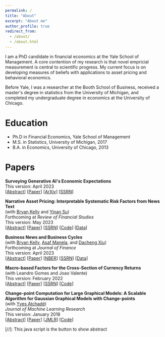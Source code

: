```yaml
---
permalink: /
title: "About"
excerpt: "About me"
author_profile: true
redirect_from: 
  - /about/
  - /about.html
---
```

I am a PhD candidate in financial economics at the Yale School of Management.  A core contention of my research is that novel empricial measurement is central to scientific progress.  My current focus is on developing measures of beliefs with applications to asset pricing and behavioral economics.

Before Yale, I was a researcher at the Booth School of Business, received a master's degree in statistics from the University of Michigan, and completed my undergraduate degree in economics at the University of Chicago.

Education
======
* Ph.D in Financial Economics, Yale School of Management
* M.S. in Statistics, University of Michigan, 2017
* B.A. in Economics, University of Chicago, 2013

Papers
======
**Surveying Generative AI's Economic Expectations**\
   This version: April 2023\
  \[<a href="#/" onclick="visib('surveyAI')">Abstract</a>\] \[[Paper](../files/survey_AI.pdf)\] \[[ArXiv](https://arxiv.org/abs/2305.02823)\] \[[SSRN](https://papers.ssrn.com/sol3/papers.cfm?abstract_id=4430515)\]
<div id="surveyAI" style="display: none; text-align: justify; line-height: 1.2" >
I introduce a survey of economic expectations formed by querying a large language model (LLM)’s expectations of various financial and macroeconomic variables based on a sample of news articles from the Wall Street Journal between 1984 and 2021. I find the resulting expectations closely match existing surveys including the Survey of Professional Forecasters (SPF), the American Association of Individual Investors, and the Duke CFO Survey. Importantly, I document that LLM based expectations match many of the deviations from full-information rational expectations exhibited in these existing survey series. The LLM’s macroeconomic expectations exhibit under reaction commonly found in consensus SPF forecasts. Additionally, its return expectations are extrapolative, disconnected from objective measures of expected returns, and negatively correlated with future realized returns. Finally, using a sample of articles outside of the LLM’s training period I find that the correlation with existing survey measures persists – indicating these results do not reflect memorization but generalization on the part of the LLM. My results provide evidence for the potential of LLMs to help us better understand human beliefs and navigate possible models of nonrational expectations.
<br>
<IMG src="../files/survey_AI.png"  alt="survey_AI"/>
</div>


**Narrative Asset Pricing: Interpretable Systematic Risk Factors from News Text**\
   (with [Bryan Kelly](https://www.bryankellyacademic.org/) and [Yinan Su](https://www.suyinan.com/))\
   Forthcoming at *Review of Financial Studies*\
   This version: May 2023\
   \[<a href="#/" onclick="visib('narrativeAP')">Abstract</a>\] \[[Paper](../files/narrative_AP.pdf)\] \[[SSRN](https://papers.ssrn.com/sol3/papers.cfm?abstract_id=3895277)\] \[[Code](https://github.com/lbybee/regipca)\] \[[Data](https://dataverse.harvard.edu/dataset.xhtml?persistentId=doi:10.7910/DVN/VIWCTK)\]
<div id="narrativeAP" style="display: none; text-align: justify; line-height: 1.2" >
We estimate a narrative factor pricing model from news text of The Wall Street Journal. Our empirical method integrates topic modeling (LDA), latent factor analysis (IPCA), and variable selection (group lasso). Narrative factors achieve higher out-of-sample Sharpe ratios and smaller pricing errors than standard characteristic-based factor models and predict future investment opportunities in a manner consistent with the ICAPM. We derive an interpretation of the estimated risk factors from narratives in the underlying article text.
<br>
<IMG src="../files/narrative_AP.png"  alt="narrative_AP"/>
</div>


**Business News and Business Cycles**\
   (with [Bryan Kelly](https://www.bryankellyacademic.org/), [Asaf Manela](https://asafmanela.github.io/), and [Dacheng Xiu](https://dachxiu.chicagobooth.edu/))\
   Forthcoming at *Journal of Finance*\
   This version: April 2023\
    \[<a href="#/" onclick="visib('BNBC')">Abstract</a>\]   \[[Paper](../files/BNBC.pdf)\] \[[NBER](https://www.nber.org/papers/w29344)\] \[[SSRN](https://papers.ssrn.com/sol3/papers.cfm?abstract_id=3446225)\] \[[Data](http://structureofnews.com/)\]
<div id="BNBC" style="display: none; text-align: justify; line-height: 1.2" >
We propose an approach to measuring the state of the economy via textual analysis of business news. From the full text of 800,000 Wall Street Journal articles for 1984–2017, we estimate a topic model that summarizes business news into interpretable topical themes and quantifies the proportion of news attention allocated to each theme over time. News attention closely tracks a wide range of economic activities and explains 25% of aggregate stock market returns. A text-augmented VAR demonstrates the large incremental role of news text in modeling macroeconomic dynamics. We use this model to retrieve the narratives that underlie business cycle fluctuations.
<br>
<IMG src="../files/BNBC.png"  alt="BNBC"/>
</div>


**Macro-based Factors for the Cross-Section of Currency Returns**\
    (with Leandro Gomes and Joao Valente)\
    This version: February 2022\
      \[<a href="#/" onclick="visib('mIPCA')">Abstract</a>\] \[[Paper](../files/mIPCA.pdf)\] \[[SSRN](https://papers.ssrn.com/sol3/papers.cfm?abstract_id=4400205)\] \[[Code](https://github.com/bkelly-lab/ipca)\]
<div id="mIPCA" style="display: none; text-align: justify; line-height: 1.2" >
We use macroeconomic characteristics and exposures to Carry and Dollar as instruments to estimate a latent factor model with time-varying betas with the instrumented principal components analysis (IPCA) method by Kelly et al. (2020). On a pure out-of-sample basis, this model can explain up to 78% of cross-sectional variation of a Global panel of currencies excess returns, compared to only 27.9% for Dollar and Carry and 51% for a static PCA model. The latent factor and time-varying exposures are directly linked to macroeconomic fundamentals. The most relevant are exports exposures to commodities and US trade, credit over GDP, and interest rate differentials. This model, therefore, sheds light on how to incorporate macroeconomic fundamentals to explain time-series and cross-section.
<br>
<IMG src="../files/mIPCA.png"  alt="mIPCA"/>
</div>


**Change-point Computation for Large Graphical Models: A Scalable Algorithm for Gaussian Graphical Models with Change-points**\
    (with [Yves Atchadé](https://math.bu.edu/people/atchade/))\
    *Journal of Machine Learning Research*\
    This version: January 2018\
      \[<a href="#/" onclick="visib('GCP')">Abstract</a>\] \[[Paper](../files/GCP.pdf)\] \[[JMLR](https://www.jmlr.org/papers/volume19/17-218/17-218.pdf)\] \[[Code](https://cran.r-project.org/web/packages/changepointsHD/index.html)\]
<div id="GCP" style="display: none; text-align: justify; line-height: 1.2" >
Graphical models with change-points are computationally challenging to fit, particularly in cases where the number of observation points and the number of nodes in the graph are large. Focusing on Gaussian graphical models, we introduce an approximate majorize- minimize (MM) algorithm that can be useful for computing change-points in large graphical models. The proposed algorithm is an order of magnitude faster than a brute force search. Under some regularity conditions on the data generating process, we show that with high probability, the algorithm converges to a value that is within statistical error of the true change-point. A fast implementation of the algorithm using Markov Chain Monte Carlo is also introduced. The performances of the proposed algorithms are evaluated on synthetic data sets and the algorithm is also used to analyze structural changes in the S&P 500 over the period 2000-2016.
<br>
<IMG src="../files/GCP.png"  alt="GCP"/>
</div>

[//]: This java script is the button to show abstract
<script>
 function visib(id) {
  var x = document.getElementById(id);
  if (x.style.display === "block") {
    x.style.display = "none";
  } else {
    x.style.display = "block";
  }
}
</script>

